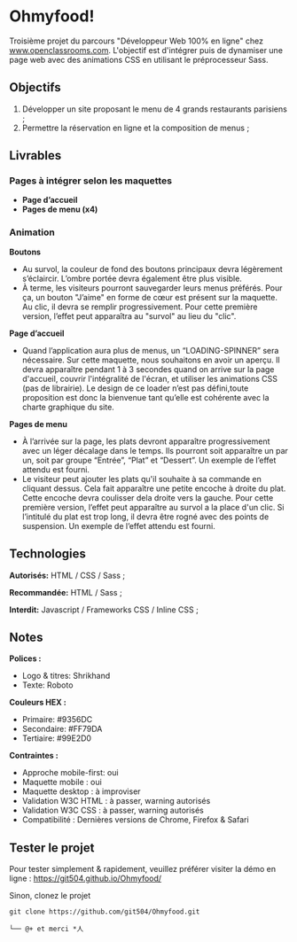 # Ohmyfood!

Troisième projet du parcours "Développeur Web 100% en ligne" chez www.openclassrooms.com. L'objectif est d'intégrer puis de dynamiser une page web avec des animations CSS en utilisant le préprocesseur Sass.

## Objectifs

1. Développer un site proposant le menu de 4 grands restaurants parisiens ;
2. Permettre la réservation en ligne et la composition de menus ;

## Livrables

### Pages à intégrer selon les maquettes

- **Page d’accueil**
- **Pages de menu (x4)**

### Animation

**Boutons**
- Au survol, la couleur de fond des boutons principaux devra légèrement s’éclaircir. L’ombre portée devra également être plus visible.
- À terme, les visiteurs pourront sauvegarder leurs menus préférés. Pour ça, un bouton "J’aime" en forme de cœur est présent sur la maquette. Au clic, il devra se remplir progressivement. Pour cette première version, l’effet peut apparaîtra au "survol" au lieu du "clic".

**Page d’accueil**
- Quand l’application aura plus de menus, un “LOADING-SPINNER” sera nécessaire. Sur cette maquette, nous souhaitons en avoir un aperçu. Il devra apparaître pendant 1 à 3 secondes quand on arrive sur la page d'accueil, couvrir l'intégralité de l'écran, et utiliser les animations CSS (pas de librairie). Le design de ce loader n’est pas défini,toute proposition est donc la bienvenue tant qu’elle est cohérente avec la charte graphique du site.

**Pages de menu**
- À l’arrivée sur la page, les plats devront apparaître progressivement avec un léger décalage dans le temps. Ils pourront soit apparaître un par un, soit par groupe “Entrée”, “Plat” et “Dessert”. Un exemple de l’effet attendu est fourni.
- Le visiteur peut ajouter les plats qu'il souhaite à sa commande en cliquant dessus. Cela fait apparaître une petite encoche à droite du plat. Cette encoche devra coulisser dela droite vers la gauche. Pour cette première version, l’effet peut apparaître au survol a la place d'un clic. Si l’intitulé du plat est trop long, il devra être rogné avec des points de suspension. Un exemple de l’effet attendu est fourni.

## Technologies

**Autorisés:** HTML / CSS / Sass ;

**Recommandée:** HTML / Sass ;

**Interdit:** Javascript / Frameworks CSS / Inline CSS ;

## Notes

**Polices :**
- Logo & titres: Shrikhand
- Texte: Roboto

**Couleurs HEX :**
- Primaire: #9356DC
- Secondaire: #FF79DA
- Tertiaire: #99E2D0

**Contraintes :**
- Approche mobile-first: oui
- Maquette mobile : oui
- Maquette desktop : à improviser
- Validation W3C HTML : à passer, warning autorisés
- Validation W3C CSS : à passer, warning autorisés
- Compatibilité : Dernières versions de Chrome, Firefox & Safari

## Tester le projet

Pour tester simplement & rapidement, veuillez préférer visiter la démo en ligne : https://git504.github.io/Ohmyfood/

Sinon, clonez le projet
```terminal
git clone https://github.com/git504/Ohmyfood.git
```
```terminal
└── @+ et merci *人
```